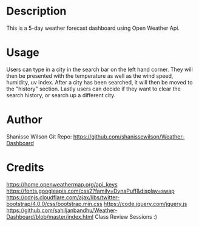 # Description
This is a 5-day weather forecast dashboard using Open Weather Api.

# Usage
Users can type in a city in the search bar on the left hand corner. They will then be presented with the temperature as well as the wind speed, humidity, uv index. After a city has been searched, it will then be moved to the "history" section. Lastly users can decide if they want to clear the search history, or search up a different city.

# Author
Shanisse Wilson
Git Repo: https://github.com/shanissewilson/Weather-Dashboard

# Credits
https://home.openweathermap.org/api_keys
https://fonts.googleapis.com/css2?family=DynaPuff&display=swap
https://cdnjs.cloudflare.com/ajax/libs/twitter-bootstrap/4.0.0/css/bootstrap.min.css
https://code.jquery.com/jquery.js
https://github.com/sahiljanbandhu/Weather-Dashboard/blob/master/index.html
Class Review Sessions :)